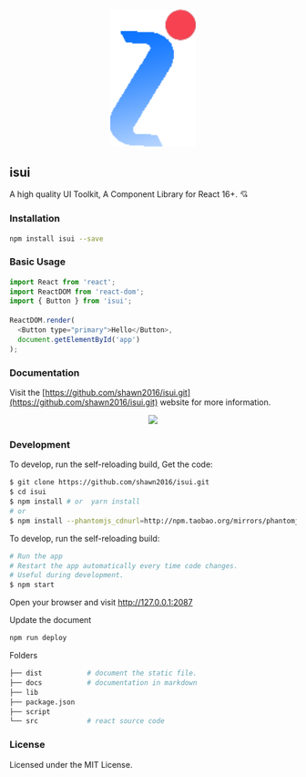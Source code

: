 <p align="center">
  <a href="https://github.com/shawn2016/isui.git">
    <img width="150" src="https://github.com/shawn2016/icons/blob/master/favicon.png?sanitize=true">
  </a>
</p>

isui
---

A high quality UI Toolkit, A Component Library for React 16+. 💘

### Installation

```bash
npm install isui --save
```

### Basic Usage

```js
import React from 'react';
import ReactDOM from 'react-dom';
import { Button } from 'isui';

ReactDOM.render(
  <Button type="primary">Hello</Button>, 
  document.getElementById('app')
);
```

### Documentation

Visit the [https://github.com/shawn2016/isui.git](https://github.com/shawn2016/isui.git) website for more information.

<p align="center">
<a href="https://github.com/shawn2016/isui.git"><img src="https://github.com/shawn2016/isui/blob/master/demo.png" /></a>
</p>

### Development

To develop, run the self-reloading build, Get the code:

```bash
$ git clone https://github.com/shawn2016/isui.git
$ cd isui
$ npm install # or  yarn install
# or
$ npm install --phantomjs_cdnurl=http://npm.taobao.org/mirrors/phantomjs
```

To develop, run the self-reloading build:

```bash
# Run the app
# Restart the app automatically every time code changes. 
# Useful during development.
$ npm start
```

Open your browser and visit http://127.0.0.1:2087

Update the document

```bash
npm run deploy
```

Folders

```bash
├── dist           # document the static file.
├── docs           # documentation in markdown
├── lib            
├── package.json
├── script
└── src            # react source code 
```

### License

Licensed under the MIT License.
